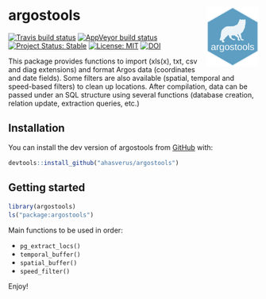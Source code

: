 
<!-- README.md is generated from README.Rmd. Please edit that file -->

# argostools <img src="inst/figures/argostools.png" height="120" align="right"/>

<!-- badges: start -->

[![Travis build
status](https://travis-ci.org/ahasverus/argostools.svg?branch=master)](https://travis-ci.org/ahasverus/argostools)
[![AppVeyor build
status](https://ci.appveyor.com/api/projects/status/github/ahasverus/argostools?branch=master&svg=true)](https://ci.appveyor.com/project/ahasverus/argostools)
[![Project Status:
Stable](https://img.shields.io/badge/lifecycle-stable-brightgreen.svg)](https://www.tidyverse.org/lifecycle/#stable)
[![License:
MIT](https://img.shields.io/badge/License-MIT-yellow.svg)](https://opensource.org/licenses/MIT)
[![DOI](https://zenodo.org/badge/37935776.svg)](https://zenodo.org/badge/latestdoi/37935776)
<!-- badges: end -->

This package provides functions to import (xls(x), txt, csv and diag
extensions) and format Argos data (coordinates and date fields). Some
filters are also available (spatial, temporal and speed-based filters)
to clean up locations. After compilation, data can be passed under an
SQL structure using several functions (database creation, relation
update, extraction queries, etc.)

## Installation

You can install the dev version of argostools from
[GitHub](https://github.com/ahasverus/argostools) with:

``` r
devtools::install_github("ahasverus/argostools")
```

## Getting started

``` r
library(argostools)
ls("package:argostools")
```

Main functions to be used in order:

  - `pg_extract_locs()`
  - `temporal_buffer()`
  - `spatial_buffer()`
  - `speed_filter()`

Enjoy\!
